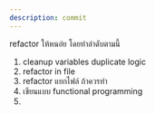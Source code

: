 ```yaml
---
description: commit
---
```


refactor ให้หนอ่ย โดยทำลำดับตามนี้
1. cleanup variables duplicate logic 
2. refactor in file 
3. refactor แยกไฟล์ ถ้าควรทำ
2. เขียนแบบ functional programming
3. 